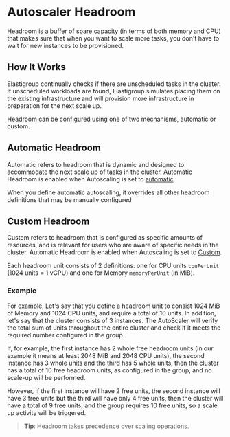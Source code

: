<meta name="robots" content="noindex">

# Autoscaler Headroom

Headroom is a buffer of spare capacity (in terms of both memory and CPU) that makes sure that when you want to scale more tasks, you don't have to wait for new instances to be provisioned.

## How It Works

Elastigroup continually checks if there are unscheduled tasks in the cluster. If unscheduled workloads are found, Elastigroup simulates placing them on the existing infrastructure and will provision more infrastructure in preparation for the next scale up.

Headroom can be configured using one of two mechanisms, automatic or custom.

## Automatic Headroom

Automatic refers to headroom that is dynamic and designed to accommodate the next scale up of tasks in the cluster. Automatic Headroom is enabled when Autoscaling is set to [automatic](https://docs.spot.io/elastigroup/features/amazon-ecs/automatic-autoscaler-for-ecs).

When you define automatic autoscaling, it overrides all other headroom definitions that may be manually configured

## Custom Headroom

Custom refers to headroom that is configured as specific amounts of resources, and is relevant for users who are aware of specific needs in the cluster. Automatic Headroom is enabled when Autoscaling is set to [Custom](https://docs.spot.io/elastigroup/features/amazon-ecs/custom-autoscaler-for-ecs).

Each headroom unit consists of 2 definitions: one for CPU units `cpuPerUnit` (1024 units = 1 vCPU) and one for Memory `memoryPerUnit` (in MiB).

### Example

For example, Let's say that you define a headroom unit to consist 1024 MiB of Memory and 1024 CPU units, and require a total of 10 units. In addition, let's say that the cluster consists of 3 instances. The AutoScaler will verify the total sum of units throughout the entire cluster and check if it meets the required number configured in the group.

If, for example, the first instance has 2 whole free headroom units (in our example it means at least 2048 MiB and 2048 CPU units), the second instance has 3 whole units and the third has 5 whole units, then the cluster has a total of 10 free headroom units, as configured in the group, and no scale-up will be performed.

However, if the first instance will have 2 free units, the second instance will have 3 free units but the third will have only 4 free units, then the cluster will have a total of 9 free units, and the group requires 10 free units, so a scale up activity will be triggered.

> **Tip**: Headroom takes precedence over scaling operations.
